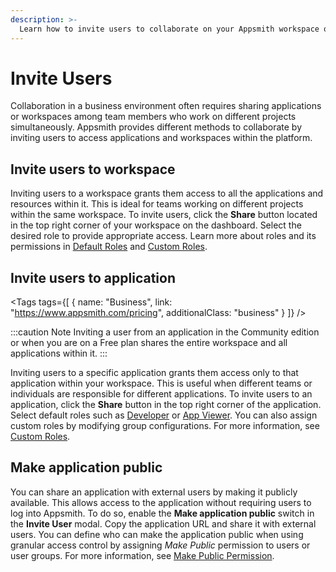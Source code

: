 ```yaml
---
description: >-
  Learn how to invite users to collaborate on your Appsmith workspace or specific applications.
---
```


# Invite Users

Collaboration in a business environment often requires sharing applications or workspaces among team members who work on different projects simultaneously. Appsmith provides different methods to collaborate by inviting users to access applications and workspaces within the platform.


<ZoomImage
  src="/img/Share_workspace.png" 
  alt="Share workspace with users"
  caption="Share workspace with users"
/>

## Invite users to workspace

Inviting users to a workspace grants them access to all the applications and resources within it. This is ideal for teams working on different projects within the same workspace. To invite users, click the **Share** button located in the top right corner of your workspace on the dashboard. Select the desired role to provide appropriate access. Learn more about roles and its permissions in [Default Roles](/advanced-concepts/granular-access-control/reference/default-roles) and [Custom Roles](/advanced-concepts/granular-access-control/reference/custom-roles).


<!-- vale off -->

<div className="tag-wrapper">

## Invite users to application

<Tags
tags={[
  { name: "Business", link: "https://www.appsmith.com/pricing", additionalClass: "business" }
]}
/>

</div>

<!-- vale on -->

:::caution Note
Inviting a user from an application in the Community edition or when you are on a Free plan shares the entire workspace and all applications within it.
:::

Inviting users to a specific application grants them access only to that application within your workspace. This is useful when different teams or individuals are responsible for different applications. To invite users to an application, click the **Share** button in the top right corner of the application. Select default roles such as [Developer](/advanced-concepts/granular-access-control/reference/default-roles#developer-role-for-application) or [App Viewer](/advanced-concepts/granular-access-control/reference/default-roles#app-viewer-role-for-application). You can also assign custom roles by modifying group configurations. For more information, see [Custom Roles](/advanced-concepts/granular-access-control/reference/custom-roles).


## Make application public

You can share an application with external users by making it publicly available. This allows access to the application without requiring users to log into Appsmith. To do so, enable the **Make application public** switch in the **Invite User** modal. Copy the application URL and share it with external users. You can define who can make the application public when using granular access control by assigning _Make Public_ permission to users or user groups. For more information, see [Make Public Permission](/advanced-concepts/granular-access-control/reference/permissions#make-public-permission).
